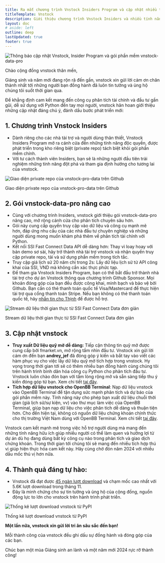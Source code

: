 ```yaml
---
title: Ra mắt chương trình Vnstock Insiders Program và cập nhật nhiều tính năng thú vị
titleTemplate: Vnstock
description: Giới thiệu chương trình Vnstock Insiders và nhiều tính năng thú vị.
layout: doc
# aside: left
outline: deep
lastUpdated: true
footer: true
---
```


![Thông báo cập nhật Vnstock, Insider Program và gói phần mềm vnstock-data-pro](https://vnstock.site/wp-content/uploads/2023/12/thong-bao-cap-nhat-vnstock-v0.2.8.7-insider-program-vnstock-data-pro-1024x576.png)

Chào cộng đồng vnstock thân mến,

Giáng sinh và năm mới đang rộn rã đến gần, vnstock xin gửi lời cảm ơn chân thành nhất tới những người bạn đồng hành đã luôn tin tưởng và ủng hộ chúng tôi suốt thời gian qua.

Để khẳng định cam kết mang đến công cụ phân tích tài chính và đầu tư gần gũi, dễ sử dụng với Python đến tay mọi người, vnstock hân hoan giới thiệu những cập nhật đáng chú ý, đánh dấu bước phát triển mới:

## 1. Chương trình Vnstock Insiders

- Dành riêng cho các nhà tài trợ và người dùng thân thiết, Vnstock Insiders Program mở ra cánh cửa đến những tính năng độc quyền, được phát triển trong kho riêng biệt (private repo) tách biệt khỏi gói phần mềm chính.
- Với tư cách thành viên Insiders, bạn sẽ là những người đầu tiên trải nghiệm những tính năng đột phá và tham gia định hướng cho tương lai của vnstock.

![Giao diện private repo của vnstock-pro-data trên Github](https://vnstock.site/wp-content/uploads/2023/12/vnstock-pro-data-tren-github-1024x753.png)

Giao diện private repo của vnstock-pro-data trên Github

## 2. Gói vnstock-data-pro nâng cao

- Cùng với chương trình Insiders, vnstock giới thiệu gói vnstock-data-pro nâng cao, mở rộng cánh cửa cho phân tích chuyên sâu hơn.
- Gói này cung cấp quyền truy cập vào dữ liệu và công cụ mạnh mẽ hơn, đáp ứng nhu cầu của các nhà đầu tư chuyên nghiệp và những người dùng mong muốn khám phá thêm về phân tích tài chính với Python.
- Kết nối SSI Fast Connect Data API dễ dàng hơn: Thay vì loay hoay với bản demo sơ sài, hãy trở thành nhà tài trợ vnstock và nhận quyền truy cập private repo, tải và sử dụng phần mềm trong tích tắc.
- Truy cập giá lịch sử 20 năm chỉ trong 2s: Lấy dữ liệu lịch sử từ API công khai của SSI, VND mà không cần xác thực phức tạp.
- Để tham gia Vnstock Insiders Program, bạn có thể bắt đầu trở thành nhà tài trợ cho dự án Vnstock thông qua chương trình Github Sponsor. Mọi khoản đóng góp của bạn đều được công khai, minh bạch và bảo vệ bởi Github. Bạn cần có thẻ thanh toán quốc tế Visa/Mastercard để thực hiện tài trợ qua cổng thanh toán Stripe. Nếu bạn không có thẻ thanh toán quốc tế, hãy [nhắn tin cho Thịnh](https://www.messenger.com/t/mr.thinh.ueh) để được hỗ trợ.

![Stream dữ liệu thời gian thực từ SSI Fast Connect Data đơn giản](https://vnstock.site/wp-content/uploads/2023/12/vnstock-pro-data-stream-du-lieu-ssi-fast-connect-data-api-1024x714.png)

Stream dữ liệu thời gian thực từ SSI Fast Connect Data đơn giản

## 3. Cập nhật vnstock

- **Truy xuất Dữ liệu quỹ mở dễ dàng:** Tiếp cận thông tin quỹ mở được cung cấp bởi fmarket.vn, mở rộng tầm nhìn đầu tư. Vnstock xin gửi lời cám ơn đến bạn **andrey_jef** đã đóng góp ý kiến và bắt tay vào viết các hàm phục vụ cho việc lấy dữ liệu quỹ mở tích hợp trong vnstock. Hy vọng trong thời gian tới sẽ có thêm nhiều bạn đồng hành cùng chúng tôi trên hành trình bình dân hóa công cụ Python cho phân tích đầu tư. Vnstock luôn chào đón bạn với tấm lòng rộng mở và sẵn sàng tiếp thu ý kiến đóng góp từ bạn. Xem chi tiết [tại đây](https://docs.vnstock.site/functions/funds/).
- **Tích hợp dữ liệu vnstock cho OpenBB Terminal**: Nạp dữ liệu vnstock vào OpenBB Terminal để tận dụng sức mạnh phân tích và dự báo của gói phần mềm này. Tính năng này cho phép bạn xuất dữ liệu chuỗi thời gian (giá lịch sử/sự kiện, vv) vào thư mục làm việc của OpenBB Terminal, giúp bạn nạp dữ liệu cho việc phân tích dễ dàng và thuận tiện hơn. Cho đến hiện tại, không có nguồn dữ liệu chứng khoán chính thức cho thị trường Việt Nam dùng với OpenBB Terminal. Xem chi tiết [tại đây](https://docs.vnstock.site/integrate/OpenBBTerminal/).

Vnstock cam kết mạnh mẽ trong việc hỗ trợ người dùng mà mang đến những tính năng hữu ích giúp nhiều người có thể làm quen và hưởng lợi từ dự án dù họ đang dùng bất kỳ công cụ nào trong phân tích và giao dịch chứng khoán. Trong thời gian tới chúng tôi sẽ mang đến nhiều tích hợp thú vị giúp hiện thực hóa cam kết này. Hãy cùng chờ đón năm 2024 với nhiều dấu mốc thú vị hơn nữa.

## 4. Thành quả đáng tự hào:

- Vnstock đã đạt được [45 ngàn lượt download](https://lookerstudio.google.com/s/h5q3WWoSo-k) và chạm mốc cao nhất với 5.6K lượt download trong tháng 11.
- Đây là minh chứng cho sự tin tưởng và ủng hộ của cộng đồng, nguồn động lực to lớn cho vnstock trên hành trình phát triển.

![Thống kê lượt download vnstock từ PyPI](https://vnstock.site/wp-content/uploads/2023/12/thong-ke-luot-download-vnstock-1024x648.png)

Thống kê lượt download vnstock từ PyPI

**Một lần nữa, vnstock xin gửi lời tri ân sâu sắc đến bạn!**

Mỗi thành công của vnstock đều ghi dấu sự đồng hành và đóng góp của các bạn.

Chúc bạn một mùa Giáng sinh an lành và một năm mới 2024 rực rỡ thành công!
